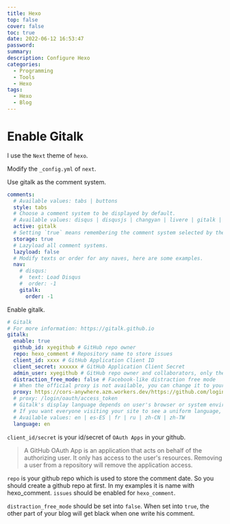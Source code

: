 ```yaml
---
title: Hexo
top: false
cover: false
toc: true
date: 2022-06-12 16:53:47
password:
summary:
description: Configure Hexo
categories:
  - Programming
  - Tools
  - Hexo
tags:
  - Hexo
  - Blog
---
```


# Enable Gitalk

I use the `Next` theme of `hexo`.

Modify the `_config.yml` of `next`.

Use gitalk as the comment system.

```yml
comments:
  # Available values: tabs | buttons
  style: tabs
  # Choose a comment system to be displayed by default.
  # Available values: disqus | disqusjs | changyan | livere | gitalk | utterances
  active: gitalk
  # Setting `true` means remembering the comment system selected by the visitor.
  storage: true
  # Lazyload all comment systems.
  lazyload: false
  # Modify texts or order for any naves, here are some examples.
  nav:
    # disqus:
    #  text: Load Disqus
    #  order: -1
    gitalk:
      order: -1
```

Enable gitalk.

```yml
# Gitalk
# For more information: https://gitalk.github.io
gitalk:
  enable: true
  github_id: xyegithub # GitHub repo owner
  repo: hexo_comment # Repository name to store issues
  client_id: xxxx # GitHub Application Client ID
  client_secret: xxxxxx # GitHub Application Client Secret
  admin_user: xyegithub # GitHub repo owner and collaborators, only these guys can initialize gitHub issues
  distraction_free_mode: false # Facebook-like distraction free mode
  # When the official proxy is not available, you can change it to your own proxy address
  proxy: https://cors-anywhere.azm.workers.dev/https://github.com/login/oauth/access_token # This is official proxy address
  # proxy: /login/oauth/access_token
  # Gitalk's display language depends on user's browser or system environment
  # If you want everyone visiting your site to see a uniform language, you can set a force language value
  # Available values: en | es-ES | fr | ru | zh-CN | zh-TW
  language: en
```

`client_id/secret` is your id/secret of `OAuth Apps` in your github.

> A GitHub OAuth App is an application that acts on behalf of the authorizing
> user. It only has access to the user's resources. Removing a user from a
> repository will remove the application access.

`repo` is your github repo which is used to store the comment date. So you
should create a github repo at first. In my examples it is name with
hexo_comment. `issues` should be enabled for `hexo_comment`.

`distraction_free_mode` should be set into `false`. When set into `true`, the
other part of your blog will get black when one write his comment.
